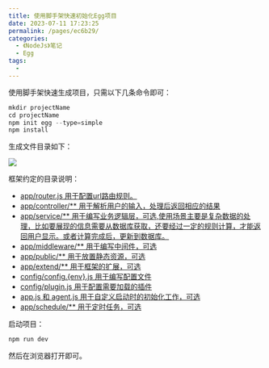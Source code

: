 ```yaml
---
title: 使用脚手架快速初始化Egg项目
date: 2023-07-11 17:23:25
permalink: /pages/ec6b29/
categories:
  - 《NodeJs》笔记
  - Egg
tags:
  - 
---
```

使用脚手架快速生成项目，只需以下几条命令即可：
```js
mkdir projectName
cd projectName
npm init egg --type=simple
npm install
```

生成文件目录如下：

![](https://s3.bmp.ovh/imgs/2023/07/12/79b5c1570c1ec7eb.jpg)

框架约定的目录说明：
* [app/router.js 用于配置url路由规则。]()
* [app/controller/** 用于解析用户的输入，处理后返回相应的结果]()
* [app/service/** 用于编写业务逻辑层，可选,使用场景主要是复杂数据的处理，比如要展现的信息需要从数据库获取，还要经过一定的规则计算，才能返回用户显示。或者计算完成后，更新到数据库。]()
* [app/middleware/** 用于编写中间件，可选]()
* [app/public/** 用于放置静态资源，可选]()
* [app/extend/** 用于框架的扩展，可选]()
* [config/config.{env}.js 用于编写配置文件]()
* [config/plugin.js 用于配置需要加载的插件]()
* [app.js 和 agent.js 用于自定义启动时的初始化工作，可选]()
* [app/schedule/** 用于定时任务，可选]()

启动项目：
```js
npm run dev
```
然后在浏览器打开即可。
